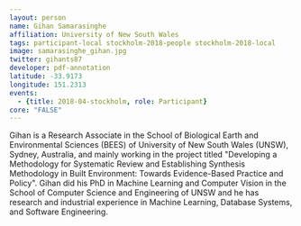 ```yaml
---
layout: person
name: Gihan Samarasinghe
affiliation: University of New South Wales
tags: participant-local stockholm-2018-people stockholm-2018-local
image: samarasinghe_gihan.jpg
twitter: gihants87
developer: pdf-annotation
latitude: -33.9173
longitude: 151.2313
events:
  - {title: 2018-04-stockholm, role: Participant}
core: "FALSE"
---
```

Gihan is a Research Associate in the School of Biological Earth and Environmental Sciences (BEES) of University of New South Wales (UNSW), Sydney, Australia, and mainly working in the project titled "Developing a Methodology for Systematic Review and Establishing Synthesis Methodology in Built Environment: Towards Evidence-Based Practice and Policy". Gihan did his PhD in Machine Learning and Computer Vision in the School of Computer Science and Engineering of UNSW and he has research and industrial experience in Machine Learning, Database Systems, and Software Engineering.